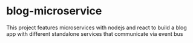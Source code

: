 # blog-microservice
This project features microservices with nodejs and react to build a blog app with different standalone services that communicate via event bus
